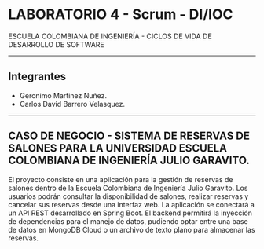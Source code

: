 # LABORATORIO 4 - Scrum - DI/IOC
ESCUELA COLOMBIANA DE INGENIERÍA - CICLOS DE VIDA DE DESARROLLO DE SOFTWARE

---

## Integrantes
- Geronimo Martinez Nuñez.
- Carlos David Barrero Velasquez.

---

## CASO DE NEGOCIO - SISTEMA DE RESERVAS DE SALONES PARA LA UNIVERSIDAD ESCUELA COLOMBIANA DE INGENIERÍA JULIO GARAVITO.

El proyecto consiste en una aplicación para la gestión de reservas de salones dentro de la Escuela Colombiana de Ingeniería Julio Garavito. Los usuarios podrán consultar la disponibilidad de salones, realizar reservas y cancelar sus reservas desde una interfaz web. La aplicación se conectará a un API REST desarrollado en Spring Boot. El backend permitirá la inyección de dependencias para el manejo de datos, pudiendo optar entre una base de datos en MongoDB Cloud o un archivo de texto plano para almacenar las reservas.
